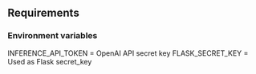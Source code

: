 ## Requirements

### Environment variables

INFERENCE_API_TOKEN = OpenAI API secret key
FLASK_SECRET_KEY = Used as Flask secret_key
